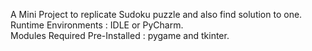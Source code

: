 A Mini Project to replicate Sudoku puzzle and also find solution to one.    
Runtime Environments : IDLE or PyCharm.  
Modules Required Pre-Installed : pygame and tkinter.
